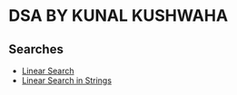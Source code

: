 # DSA BY KUNAL KUSHWAHA
## Searches
- [Linear Search](LinearSearch.java)
- [Linear Search in Strings](LinearSearchInStrings.java)